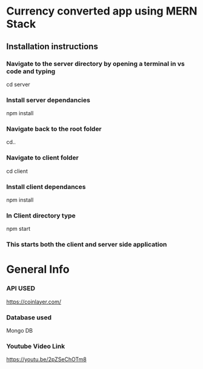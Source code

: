 # Currency converted app using MERN Stack

## Installation instructions

### Navigate to the server directory by opening a terminal in vs code and typing

cd server

### Install server dependancies

npm install

### Navigate back to the root folder

cd..

### Navigate to client folder

cd client

### Install client dependances

npm install

### In Client directory type

npm start

### This starts both the client and server side application

# General Info

### API USED

https://coinlayer.com/

### Database used

Mongo DB

### Youtube Video Link

https://youtu.be/2pZSeChOTm8
